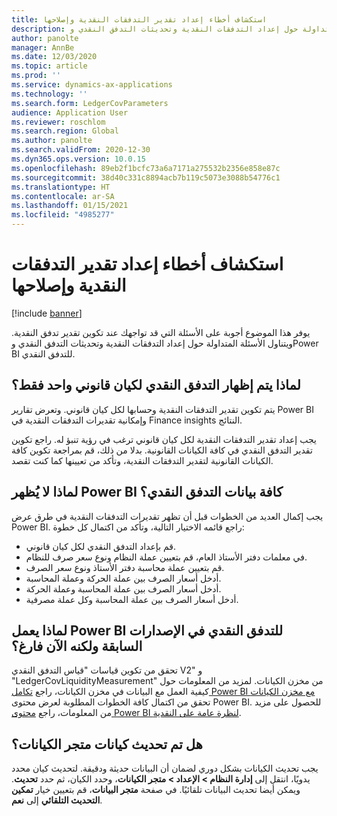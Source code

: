 ```yaml
---
title: استكشاف أخطاء إعداد تقدير التدفقات النقدية وإصلاحها
description: يوفر هذا الموضوع أجوبة على الأسئلة التي قد تواجهك عند تكوين تقدير تدفق النقدية. ويتناول الأسئلة المتداولة حول إعداد التدفقات النقدية وتحديثات التدفق النقدي وPower BI للتدفق النقدي.
author: panolte
manager: AnnBe
ms.date: 12/03/2020
ms.topic: article
ms.prod: ''
ms.service: dynamics-ax-applications
ms.technology: ''
ms.search.form: LedgerCovParameters
audience: Application User
ms.reviewer: roschlom
ms.search.region: Global
ms.author: panolte
ms.search.validFrom: 2020-12-30
ms.dyn365.ops.version: 10.0.15
ms.openlocfilehash: 89eb2f1bcfc73a6a7171a275532b2356e858e87c
ms.sourcegitcommit: 38d40c331c8894acb7b119c5073e3088b54776c1
ms.translationtype: HT
ms.contentlocale: ar-SA
ms.lasthandoff: 01/15/2021
ms.locfileid: "4985277"
---
```

# <a name="troubleshoot-cash-flow-forecasting-setup"></a>استكشاف أخطاء إعداد تقدير التدفقات النقدية وإصلاحها

[!include [banner](../includes/banner.md)]

يوفر هذا الموضوع أجوبة على الأسئلة التي قد تواجهك عند تكوين تقدير تدفق النقدية. ويتناول الأسئلة المتداولة حول إعداد التدفقات النقدية وتحديثات التدفق النقدي وPower BI للتدفق النقدي.

## <a name="why-is-cash-flow-shown-for-only-one-legal-entity"></a>لماذا يتم إظهار التدفق النقدي لكيان قانوني واحد فقط؟

يتم تكوين تقدير التدفقات النقدية وحسابها لكل كيان قانوني. وتعرض تقارير Power BI وإمكانية تقديرات التدفقات النقدية في Finance insights النتائج.

يجب إعداد تقدير التدفقات النقدية لكل كيان قانوني ترغب في رؤية تنبؤ له. راجع تكوين تقدير التدفق النقدي في كافة الكيانات القانونية. بدلا من ذلك، قم بمراجعة تكوين كافة الكيانات القانونية لتقدير التدفقات النقدية، وتأكد من تعيينها كما كنت تقصد.

## <a name="why-doesnt-power-bi-show-all-the-cash-flow-data"></a>لماذا لا يُظهر  Power BI كافة بيانات التدفق النقدي؟

يجب إكمال العديد من الخطوات قبل أن تظهر تقديرات التدفقات النقدية في طرق عرض Power BI. راجع قائمه الاختيار التالية، وتأكد من اكتمال كل خطوة:

- قم بإعداد التدفق النقدي لكل كيان قانوني.
- في معلمات دفتر الأستاذ العام، قم بتعيين عملة النظام ونوع سعر صرف للنظام.
- قم بتعيين عملة محاسبة دفتر الأستاذ ونوع سعر الصرف.
- أدخل أسعار الصرف بين عملة الحركة وعملة المحاسبة.
- أدخل أسعار الصرف بين عملة المحاسبة وعملة الحركة.
- أدخل أسعار الصرف بين عملة المحاسبة وكل عملة مصرفية.

## <a name="why-did-cash-flow-power-bi-work-in-previous-versions-but-is-now-blank"></a>لماذا يعمل Power BI للتدفق النقدي في الإصدارات السابقة ولكنه الآن فارغ؟

تحقق من تكوين قياسات "قياس التدفق النقدي V2" و "LedgerCovLiquidityMeasurement" من مخزن الكيانات. لمزيد من المعلومات حول كيفية العمل مع البيانات في مخزن الكيانات، راجع [تكامل Power BI مع مخزن الكيانات](../../fin-ops-core/dev-itpro/analytics/power-bi-integration-entity-store.md) تحقق من اكتمال كافة الخطوات المطلوبة لعرض محتوى Power BI. للحصول على مزيد من المعلومات، راجع [محتوى Power BI لنظرة عامة على النقدية](Cash-Overview-Power-BI-content.md).

## <a name="have-the-entity-store-entities-been-refreshed"></a>هل تم تحديث كيانات متجر الكيانات؟

يجب تحديث الكيانات بشكل دوري لضمان أن البيانات حديثة ودقيقة. لتحديث كيان محدد يدويًا، انتقل إلى **إدارة النظام \> الإعداد \> متجر الكيانات**، وحدد الكيان، ثم حدد **تحديث**. ويمكن أيضا تحديث البيانات تلقائيًا. في صفحة **متجر البيانات**، قم بتعيين خيار **تمكين التحديث التلقائي** إلى **نعم**.
